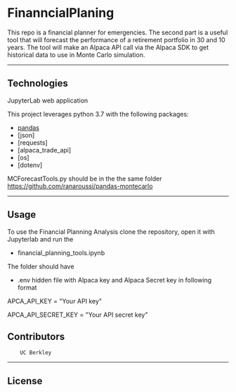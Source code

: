 # FinanncialPlaning
This repo is a financial planner for emergencies. The second part is a 
useful tool that will forecast the performance of a retirement portfolio 
in 30 and 10 years. The tool will make an Alpaca API call via the Alpaca 
SDK to get historical data to use in Monte Carlo simulation.


---

## Technologies

JupyterLab web application

This project leverages python 3.7 with the following packages:

* [pandas](https://github.com/pandas-dev) 
* [json]
* [requests]
* [alpaca_trade_api]
* [os]
* [dotenv]

MCForecastTools.py should be in the the same folder <https://github.com/ranaroussi/pandas-montecarlo>

---

## Usage


To use the Financial Planning Analysis clone the repository, open it with Jupyterlab and run the 

* financial_planning_tools.ipynb

The folder should have 
* .env
hidden file with Alpaca key and Alpaca Secret key in following format

APCA_API_KEY = "Your API key"

APCA_API_SECRET_KEY = "Your API secret key"


## Contributors

        UC Berkley
---
## License

